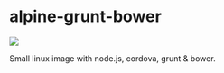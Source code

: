 # alpine-grunt-bower

[![](https://badge.imagelayers.io/alexac/alpine-grunt-bower:latest.svg)](https://imagelayers.io/?images=alexac/alpine-grunt-bower:latest 'Get your own badge on imagelayers.io')

Small linux image with node.js, cordova, grunt &amp; bower.
